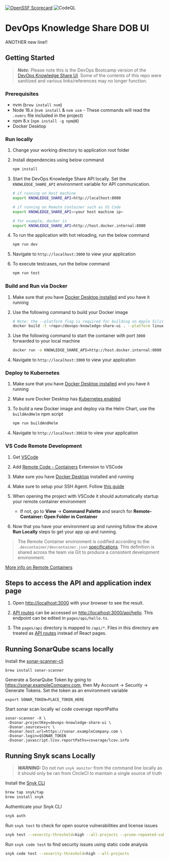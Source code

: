 [![OpenSSF Scorecard](https://api.securityscorecards.dev/projects/github.com/liatrio-delivery-povs/devops-knowledge-share-ui/badge)](https://api.securityscorecards.dev/projects/github.com/liatrio-delivery-povs/devops-knowledge-share-ui)
![CodeQL](https://github.com/liatrio-delivery-povs/devops-knowledge-share-ui/workflows/CodeQL/badge.svg?branch=main)

# DevOps Knowledge Share DOB UI

ANOTHER new line!!

## Getting Started

> **_Note:_** Please note this is the DevOps Bootcamp version of the [DevOps Knowledge Share UI](https://github.com/liatrio-delivery-povs/devops-knowledge-share-ui). Some of the contents of this repo were sanitized and various links/references may no longer function.

### Prerequisites

- nvm (`brew install nvm`)
- Node 16.x (`nvm install` & `nvm use` - These commands will read the `.nvmrc` file included in the project)
- npm 8.x (`npm install -g npm@8`)
- Docker Desktop

### Run locally

1. Change your working directory to application root folder

2. Install dependencies using below command

   ```bash
   npm install
   ```

3. Start the DevOps Knowledge Share API locally. Set the `KNOWLEDGE_SHARE_API` environment variable for API communication.

   ```bash
   # if running on Host machine
   export KNOWLEDGE_SHARE_API=http://localhost:8080

   # if running on Remote Container such as VS Code
   export KNOWLEDGE_SHARE_API=<your host machine ip>

   # for example, docker is
   export KNOWLEDGE_SHARE_API=http://host.docker.internal:8080
   ```

4. To run the application with hot reloading, run the below command

   ```bash
   npm run dev
   ```

5. Navigate to `http://localhost:3000` to view your application

6. To execute testcases, run the below command

   ```bash
   npm run test
   ```

### Build and Run via Docker

1. Make sure that you have [Docker Desktop installed](https://docs.docker.com/desktop/mac/install/) and you have it running

2. Use the following command to build your Docker image

   ```bash
   # Note: the --platform flag is required for building on Apple Silicon
   docker build -t <repo>/devops-knowledge-share-ui . --platform linux/amd64
   ```

3. Use the following command to start the container with port `3000` forwarded to your local machine

   ```bash
   docker run -e KNOWLEDGE_SHARE_API=http://host.docker.internal:8080 -p 3000:3000 -it <repo>/devops-knowledge-share-ui
   ```

4. Navigate to `http://localhost:3000` to view your application

### Deploy to Kubernetes

1. Make sure that you have [Docker Desktop installed](https://docs.docker.com/desktop/mac/install/) and you have it running

2. Make sure Docker Desktop has [Kubernetes enabled](https://docs.docker.com/desktop/kubernetes/#enable-kubernetes)

3. To build a new Docker image and deploy via the Helm Chart, use the `buildAndHelm` npm script

   ```bash
   npm run buildAndHelm
   ```

4. Navigate to `http://localhost:30010` to view your application

### VS Code Remote Development

1. Get [VSCode](https://code.visualstudio.com/download)

2. Add [Remote Code - Containers](https://marketplace.visualstudio.com/items?itemName=ms-vscode-remote.remote-containers) Extension to VSCode

3. Make sure you have [Docker Desktop](https://docs.docker.com/desktop/#download-and-install) installed and running

4. Make sure to setup your SSH Agent. Follow [this guide](https://code.visualstudio.com/docs/remote/containers#_using-ssh-keys)

5. When opening the project with VSCode it should automatically startup your remote container environment

   - If not, go to **View** -> **Command Palette** and search for **Remote-Container: Open Folder in Container**

6. Now that you have your environment up and running follow the above **Run Locally** steps to get your app up and running.

> The Remote Container environment is codified according to the `.devcontainer/devcontainer.json` [specifications](https://code.visualstudio.com/docs/remote/devcontainerjson-reference). This definition is shared across the team via Git to produce a consistent development environment.

[More info on Remote Containers](https://code.visualstudio.com/docs/remote/containers#_dev-container-features-preview)

## Steps to access the API and application index page

1. Open [http://localhost:3000](http://localhost:3000) with your browser to see the result.

2. [API routes](https://nextjs.org/docs/api-routes/introduction) can be accessed on [http://localhost:3000/api/hello](http://localhost:3000/api/hello). This endpoint can be edited in `pages/api/hello.ts`.

3. The `pages/api` directory is mapped to `/api/*`. Files in this directory are treated as [API routes](https://nextjs.org/docs/api-routes/introduction) instead of React pages.

## Running SonarQube scans locally

Install the [sonar-scanner-cli](https://docs.sonarqube.org/latest/analysis/scan/sonarscanner/)

```
brew install sonar-scanner
```

Generate a SonarQube Token by going to https://sonar.exampleCompany.com, then My Account -> Security -> Generate Tokens. Set the token as an environment variable

```
export SONAR_TOKEN=PLACE_TOKEN_HERE
```

Start sonar scan locally w/ code coverage reportPaths

```
sonar-scanner -X \
 -Dsonar.projectKey=devops-knowledge-share-ui \
 -Dsonar.sources=src \
 -Dsonar.host.url=https://sonar.exampleCompany.com \
 -Dsonar.login=$SONAR_TOKEN
 -Dsonar.javascript.lcov.reportPaths=coverage/lcov.info
```

## Running Snyk scans Locally

> **_WARNING:_** Do not run `snyk monitor` from the command line locally as it should only be ran from CircleCI to maintain a single source of truth

Install the [Snyk CLI](https://docs.snyk.io/snyk-cli/install-the-snyk-cli)

```bash
brew tap snyk/tap
brew install snyk
```

Authenticate your Snyk CLI

```bash
snyk auth
```

Run `snyk test` to check for open source vulnerabilities and license issues

```bash
snyk test --severity-threshold=high --all-projects --prune-repeated-subdependencies
```

Run `snyk code test` to find security issues using static code analysis

```bash
snyk code test --severity-threshold=high --all-projects
```
